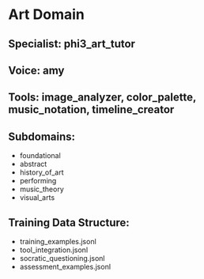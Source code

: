 # Art Domain

## Specialist: phi3_art_tutor
## Voice: amy
## Tools: image_analyzer, color_palette, music_notation, timeline_creator

## Subdomains:
- foundational
- abstract
- history_of_art
- performing
- music_theory
- visual_arts

## Training Data Structure:
- training_examples.jsonl
- tool_integration.jsonl  
- socratic_questioning.jsonl
- assessment_examples.jsonl
